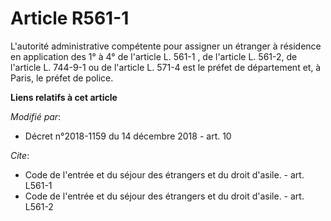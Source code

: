 # Article R561-1

L'autorité administrative compétente pour assigner un étranger à résidence en application des 1° à 4° de l'article L. 561-1 ,
de l'article L. 561-2, de l'article L. 744-9-1 ou de l'article L. 571-4 est le préfet de département et, à Paris, le préfet
de police.

**Liens relatifs à cet article**

_Modifié par_:

  - Décret n°2018-1159 du 14 décembre 2018 - art. 10

_Cite_:

  - Code de l'entrée et du séjour des étrangers et du droit d'asile. - art. L561-1
  - Code de l'entrée et du séjour des étrangers et du droit d'asile. - art. L561-2

